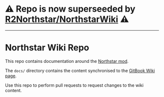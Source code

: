 # ⚠️ Repo is now superseeded by [R2Northstar/NorthstarWiki](https://github.com/R2Northstar/NorthstarWiki) ⚠️

***

# Northstar Wiki Repo

This repo contains documentation around the [Northstar mod](https://github.com/R2Northstar).

The `docs/` directory contains the content synchronised to the [GitBook Wiki page](https://r2northstar-temp.gitbook.io/).

Use this repo to perform pull requests to request changes to the wiki content.
